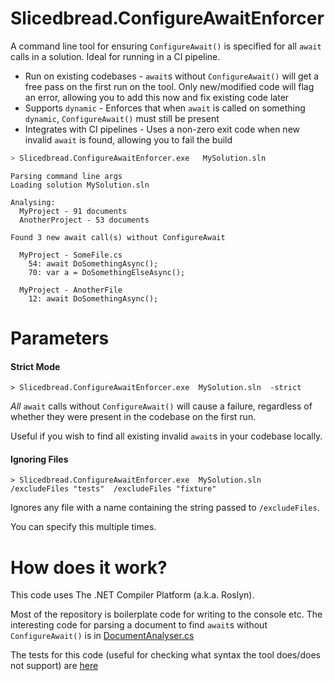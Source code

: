 # Slicedbread.ConfigureAwaitEnforcer

A command line tool for ensuring `ConfigureAwait()` is specified for all `await` calls in a solution. Ideal for running in a CI pipeline.

- Run on existing codebases - `await`s without `ConfigureAwait()` will get a free pass on the first run on the tool. Only new/modified code will flag an error, allowing you to add this now and fix existing code later
- Supports `dynamic` - Enforces that when `await` is called on something `dynamic`, `ConfigureAwait()` must still be present
- Integrates with CI pipelines - Uses a non-zero exit code when new invalid `await` is found, allowing you to fail the build

```bash
> Slicedbread.ConfigureAwaitEnforcer.exe   MySolution.sln
```

```
Parsing command line args
Loading solution MySolution.sln

Analysing:
  MyProject - 91 documents
  AnotherProject - 53 documents

Found 3 new await call(s) without ConfigureAwait
  
  MyProject - SomeFile.cs
    54: await DoSomethingAsync();
    70: var a = DoSomethingElseAsync();
  
  MyProject - AnotherFile
    12: await DoSomethingAsync();
```

# Parameters

#### Strict Mode
```
> Slicedbread.ConfigureAwaitEnforcer.exe  MySolution.sln  -strict
```

_All_ `await` calls without `ConfigureAwait()` will cause a failure, regardless of whether they were present in the codebase on the first run.

Useful if you wish to find all existing invalid `await`s in your codebase locally.


#### Ignoring Files
```
> Slicedbread.ConfigureAwaitEnforcer.exe  MySolution.sln  /excludeFiles "tests"  /excludeFiles "fixture" 
```

Ignores any file with a name containing the string passed to `/excludeFiles`. 

You can specify this multiple times.


# How does it work?
This code uses The .NET Compiler Platform (a.k.a. Roslyn).

Most of the repository is boilerplate code for writing to the console etc. The interesting code for parsing a document to find `await`s without `ConfigureAwait()` is in [DocumentAnalyser.cs](https://github.com/sliced-bread/Slicedbread.ConfigureAwaitEnforcer/blob/master/src/ConfigureAwaitEnforcer/Analyser/DocumentAnalyser.cs#L12)

The tests for this code (useful for checking what syntax the tool does/does not support) are [here](https://github.com/sliced-bread/Slicedbread.ConfigureAwaitEnforcer/blob/master/src/Tests/Tests.cs)
